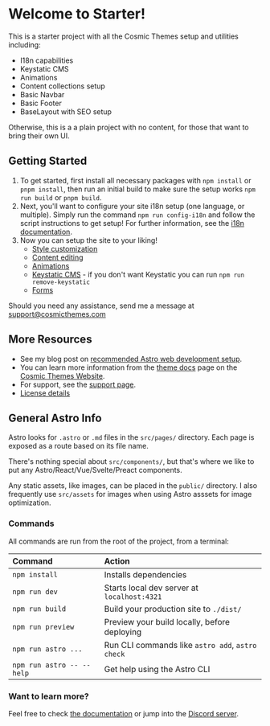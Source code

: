 # Welcome to Starter!

This is a starter project with all the Cosmic Themes setup and utilities including:

- I18n capabilities
- Keystatic CMS
- Animations
- Content collections setup
- Basic Navbar
- Basic Footer
- BaseLayout with SEO setup

Otherwise, this is a a plain project with no content, for those that want to bring their own UI.

## Getting Started

1. To get started, first install all necessary packages with `npm install` or `pnpm install`, then run an initial build to make sure the setup works `npm run build` or `pnpm build`.
2. Next, you'll want to configure your site i18n setup (one language, or multiple). Simply run the command `npm run config-i18n` and follow the script instructions to get setup! For further information, see the [i18n documentation](https://cosmicthemes.com/docs/i18n/).
3. Now you can setup the site to your liking!
   - [Style customization](https://cosmicthemes.com/docs/styles/)
   - [Content editing](https://cosmicthemes.com/docs/content/)
   - [Animations](https://cosmicthemes.com/docs/animations/)
   - [Keystatic CMS](https://cosmicthemes.com/docs/keystatic/) - if you don't want Keystatic you can run `npm run remove-keystatic`
   - [Forms](https://cosmicthemes.com/docs/contact-form/)

Should you need any assistance, send me a message at support@cosmicthemes.com

## More Resources

- See my blog post on [recommended Astro web development setup](https://cosmicthemes.com/blog/astro-web-development-setup/).
- You can learn more information from the [theme docs](https://cosmicthemes.com/docs/) page on the [Cosmic Themes Website](https://cosmicthemes.com/).
- For support, see the [support page](https://cosmicthemes.com/support/).
- [License details](https://cosmicthemes.com/license/)

## General Astro Info

Astro looks for `.astro` or `.md` files in the `src/pages/` directory. Each page is exposed as a route based on its file name.

There's nothing special about `src/components/`, but that's where we like to put any Astro/React/Vue/Svelte/Preact components.

Any static assets, like images, can be placed in the `public/` directory. I also frequently use `src/assets` for images when using Astro asssets for image optimization.

### Commands

All commands are run from the root of the project, from a terminal:

| Command                   | Action                                           |
| :------------------------ | :----------------------------------------------- |
| `npm install`             | Installs dependencies                            |
| `npm run dev`             | Starts local dev server at `localhost:4321`      |
| `npm run build`           | Build your production site to `./dist/`          |
| `npm run preview`         | Preview your build locally, before deploying     |
| `npm run astro ...`       | Run CLI commands like `astro add`, `astro check` |
| `npm run astro -- --help` | Get help using the Astro CLI                     |

### Want to learn more?

Feel free to check [the documentation](https://docs.astro.build) or jump into the [Discord server](https://astro.build/chat).
